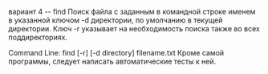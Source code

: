 вариант 4 -- find
Поиск файла с заданным в командной строке именем в указанной ключом -d директории,
по умолчанию в текущей директории. Ключ -r указывает на необходимость поиска 
также во всех поддиректориях.

Command Line: find [-r] [-d directory] filename.txt
Кроме самой программы, следует написать автоматические тесты к ней.
